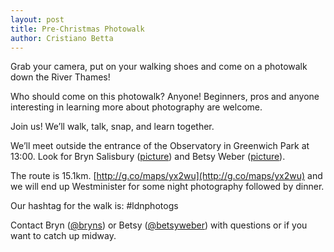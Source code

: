 ```yaml
---
layout: post
title: Pre-Christmas Photowalk
author: Cristiano Betta
---
```


Grab your camera, put on your walking shoes and come on a photowalk down the River Thames!

Who should come on this photowalk? Anyone! Beginners, pros and anyone interesting in learning more about photography are welcome.

Join us! We’ll walk, talk, snap, and learn together.

We’ll meet outside the entrance of the Observatory in Greenwich Park at 13:00. Look for Bryn Salisbury ([picture](https://twimg0-a.akamaihd.net/profile_images/1317588157/n848360174_4588094_7425.jpg)) and Betsy Weber ([picture](http://www.flickr.com/photos/betsyweber/808907839/)).

The route is 15.1km. [http://g.co/maps/yx2wu](http://g.co/maps/yx2wu) and we will end up Westminister for some night photography followed by dinner.

Our hashtag for the walk is: #ldnphotogs

Contact Bryn ([@bryns](http://twitter.com/bryns)) or Betsy ([@betsyweber](http://twitter.com/betsyweber)) with questions or if you want to catch up midway.